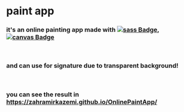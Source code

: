 # paint app
### it's an online painting app made with [![sass Badge](https://img.shields.io/badge/-sass-CC6699?style=plastic&labelColor=black&logo=sass&logoColor=CC6699)](https://sass-lang.com/), [![canvas Badge](https://img.shields.io/badge/-canvas-302683?style=plastic&labelColor=black&logo=canvas&logoColor=302683)](https://developer.mozilla.org/en-US/docs/Web/API/Canvas_API)

&nbsp;
### and can use for signature due to transparent background!

&nbsp;

### you can see the result in https://zahramirkazemi.github.io/OnlinePaintApp/

